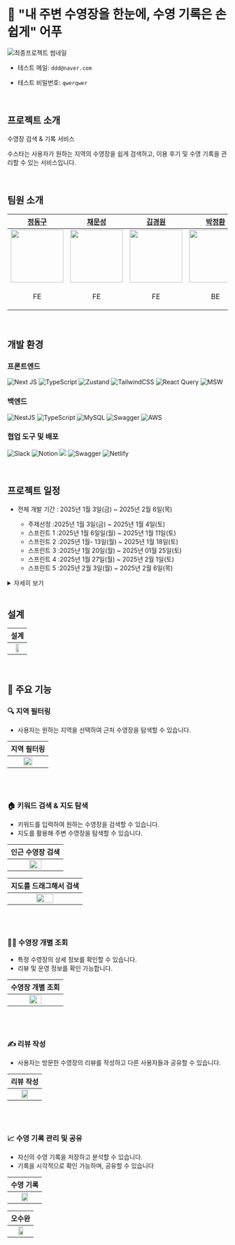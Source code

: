 # 🌊  "내 주변 수영장을 한눈에, 수영 기록은 손쉽게" 어푸

![최종프로젝트 썸네일](https://github.com/user-attachments/assets/99bf4041-619c-462f-bba4-3b045d5bcb5c)



- 테스트 메일: `ddd@naver.com`

- 테스트 비밀번호: `qwerqwer`


<br/>

## 프로젝트 소개

수영장 검색 & 기록 서비스

수스타는 사용자가 원하는 지역의 수영장을 쉽게 검색하고, 이용 후기 및 수영 기록을 관리할 수 있는 서비스입니다.



<br/>


## 팀원 소개


| [정동구](https://github.com/dongguJeong) | [채문성](https://github.com/chaesunbak) | [김경원](https://github.com/Gyeongwon-Gim) | [박정환](https://github.com/JNL-2002) | [공담형](https://github.com/damhyeong) |
| -- | -- | -- | -- | -- |
| <img src="https://avatars.githubusercontent.com/u/133619736?v=4" width="120" /> | <img src="https://avatars.githubusercontent.com/u/152577867?v=4" width="120" /> | <img src="https://avatars.githubusercontent.com/u/92427216?v=4" width="120" /> | <img src="https://avatars.githubusercontent.com/u/174254000?v=4" width="120"/>  | <img src="https://avatars.githubusercontent.com/u/114223031?v=4" width="120" />  |
| <p align="center">FE</p> | <p align="center">FE</p> | <p align="center">FE</p> | <p align="center">BE</p> | <p align="center">BE</p> |

<br/>

## 개발 환경
### 프론트엔드
![Next JS](https://img.shields.io/badge/Next-black?style=for-the-badge&logo=next.js&logoColor=white)
![TypeScript](https://img.shields.io/badge/typescript-%23007ACC.svg?style=for-the-badge&logo=typescript&logoColor=white)
![Zustand](https://img.shields.io/badge/zustand-%2320232a.svg?style=for-the-badge)
![TailwindCSS](https://img.shields.io/badge/tailwindcss-%2338B2AC.svg?style=for-the-badge&logo=tailwind-css&logoColor=white)
![React Query](https://img.shields.io/badge/-React%20Query-FF4154?style=for-the-badge&logo=react%20query&logoColor=white)
![MSW](https://img.shields.io/badge/msw-F7DF1E?style=for-the-badge)


### 백엔드
![NestJS](https://img.shields.io/badge/nestjs-%23E0234E.svg?style=for-the-badge&logo=nestjs&logoColor=white)
![TypeScript](https://img.shields.io/badge/typescript-%23007ACC.svg?style=for-the-badge&logo=typescript&logoColor=white)
![MySQL](https://img.shields.io/badge/mysql-4479A1.svg?style=for-the-badge&logo=mysql&logoColor=white)
![Swagger](https://img.shields.io/badge/-Swagger-%23Clojure?style=for-the-badge&logo=swagger&logoColor=white)
![AWS](https://img.shields.io/badge/AWS-%23FF9900.svg?style=for-the-badge&logo=amazon-aws&logoColor=white)
<br />

### 협업 도구 및 배포
![Slack](https://img.shields.io/badge/Slack-4A154B?style=for-the-badge&logo=slack&logoColor=white)
![Notion](https://img.shields.io/badge/Notion-%23000000.svg?style=for-the-badge&logo=notion&logoColor=white)
<img src="https://img.shields.io/badge/figma-%23F24E1E.svg?style=for-the-badge&logo=figma&logoColor=white" />
![Swagger](https://img.shields.io/badge/-Swagger-%23Clojure?style=for-the-badge&logo=swagger&logoColor=white)
![Netlify](https://img.shields.io/badge/netlify-%23000000.svg?style=for-the-badge&logo=netlify&logoColor=#00C7B7)


<br/>

## 프로젝트 일정

- 전체 개발 기간 : 2025년 1월 3일(금) ~ 2025년 2월 6일(목)

  - 주제선정 :2025년 1월 3일(금) ~ 2025년 1월 4일(토)
  - 스프린트 1 :2025년 1월 6일일(월) ~ 2025년 1월 11일(토)
  - 스프린트 2 :2025년 1월- 13일(월) ~ 2025년 1월 18일(토)
  - 스프린트 3 :2025냔 1월 20일(월)  ~ 2025년 01월 25일(토)
  - 스프린트 4 :2025년 1월 27일(월) ~ 2025년 2월 1일(토)
  - 스프린트 5 :2025년 2월 3일(월) ~ 2025년 2월 6일(목)
 

    
<details>
  <summary>자세히 보기</summary>
  
  | 과제 | 구분 | 기간 | 담당 |
  | ----------------- | -------------- | ------------------------ | ---------- |
  | 주제 탐색 및 api 조사| 주제선정 | 01월 03일(금) ~ 01월 04일(토) | 모두 |
  | API 명세서 작성, 와이어프레임 작성 | 스프린트 1 | 01월 06일(월) ~ 01월 11일(토) | 프론트 |
  | 리뷰 화면 구현 | 스프린트 2 | 01월 13일(월) ~ 01월 18일(토) | 프론트 |
  | 수영장 CRUD API | 스프린트 2 | 01월 13일(월) ~ 01월 18일(토) | 백엔드 |
  | 수영장 개별 페이지 및 메인페이지 | 스프린트 3 | 01월 20일(월) ~ 01월 25일(토) | 프론트 |
  | 인증 API | 스프린트 3 | 01월 20일(월) ~ 01월 25일(토) | 백엔드 |
  | 수영기록 페이지 | 스프린트 4 | 01월 27일(월) ~ 02월 1일(토) | 프론트 |
  | 북마크 API | 스프린트 4 | 01월 27일(월) ~ 02월 1일(토) | 백엔드 |
  | 오수완 페이지 및 인증 페이지 | 스프린트 5 | 02월 03일(월) ~ 02월 06일(목) | 프론트 |
  | 리팩토링 | 스프린트 5 | 02월 03일(월) ~ 02월 06일(목) | 백엔드 |
  | 발표 준비 | 스프린트 5 | 02월 03일(월) ~ 02월 06일(목) | 모두 |
  
</details>


<br/>


## 설계


| 설계                                                                          |
| ----------------------------------------------------------------------------------------- |
| <div align="center"><img src="https://github.com/user-attachments/assets/d136c0f8-416f-41f1-8750-9dd34600c3a5" width="50%"></div> |



<br/>


## 📌 주요 기능





### 🔍 지역 필터링
- 사용자는 원하는 지역을 선택하여 근처 수영장을 탐색할 수 있습니다.

| 지역 필터링                                                                               |
| ----------------------------------------------------------------------------------------- |
| <div align="center"><img src="https://github.com/user-attachments/assets/ddda33c0-2f08-42ab-be65-e5bb6296f7a9" width="50%"></div> |

<br/>
<br/>





### 🏠 키워드 검색 & 지도 탐색

- 키워드를 입력하여 원하는 수영장을 검색할 수 있습니다.
- 지도를 활용해 주변 수영장을  탐색할 수 있습니다.


| 인근 수영장 검색                                                                          |
| ----------------------------------------------------------------------------------------- |
| <div align="center"><img src="https://github.com/user-attachments/assets/47e57da8-1636-4778-a73d-1cf1baa373a9" width="50%"></div> |

| 지도를 드래그해서 검색                                                                       |
| ----------------------------------------------------------------------------------------- |
|<div align="center"><img src="https://github.com/user-attachments/assets/07082857-c19c-4ae7-a043-2435eb890218" width="50%"></div> |



<br/>
<br/>


### 🏊‍♂️ 수영장 개별 조회

- 특정 수영장의 상세 정보를 확인할 수 있습니다.
- 리뷰 및 운영 정보를 확인 가능합니다.

| 수영장 개별 조회                                                                          |
| ----------------------------------------------------------------------------------------- |
| <div align="center"><img src="https://github.com/user-attachments/assets/e963d94d-d907-4bf4-9538-63e40d05b932" width="50%"></div> |


<br/>
<br/>



### ✍ 리뷰 작성

- 사용자는 방문한 수영장의 리뷰를 작성하고 다른 사용자들과 공유할 수 있습니다.


| 리뷰 작성                                                                      |
| ----------------------------------------------------------------------------------------- |
| <div align="center"><img src="https://github.com/user-attachments/assets/ad82ba5e-d4af-429b-b02b-fadb63724062" width="50%"></div> |


<br/>
<br/>



### 📈 수영 기록 관리 및 공유

- 자신의 수영 기록을 저장하고 분석할 수 있습니다.
- 기록을 시각적으로 확인 가능하며, 공유할 수 있습니다


| 수영 기록                                                                     |
| ----------------------------------------------------------------------------------------- |
| <div align="center"><img src="https://github.com/user-attachments/assets/f3bafbf4-863b-4049-a4d7-a0af3f065223" width="50%"></div> |



| 오수완                                                                    |
| ----------------------------------------------------------------------------------------- |
| <div align="center"><img src="https://github.com/user-attachments/assets/e7a04376-81d1-4e15-b5f3-f8329a61adf2" width="50%"></div> |
